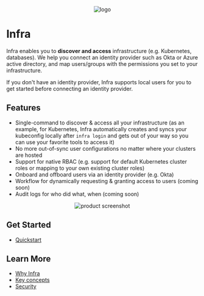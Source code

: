 <p align="center">
  <img alt="logo" src="https://user-images.githubusercontent.com/3325447/162053538-b497fc85-11d8-4fb2-b43e-11db2fd0829a.png" />
</p>

# Infra

Infra enables you to **discover and access** infrastructure (e.g. Kubernetes, databases). We help you connect an identity provider such as Okta or Azure active directory, and map users/groups with the permissions you set to your infrastructure. 

If you don't have an identity provider, Infra supports local users for you to get started before connecting an identity provider. 

## Features

* Single-command to discover & access all your infrastructure (as an example, for Kubernetes, Infra automatically creates and syncs your kubeconfig locally after `infra login` and gets out of your way so you can use your favorite tools to access it) 
* No more out-of-sync user configurations no matter where your clusters are hosted 
* Support for native RBAC (e.g. support for default Kubernetes cluster roles or mapping to your own existing cluster roles)  
* Onboard and offboard users via an identity provider (e.g. Okta) 
* Workflow for dynamically requesting & granting access to users (coming soon) 
* Audit logs for who did what, when (coming soon) 

<p align="center">
  <img alt="product screenshot" src="https://user-images.githubusercontent.com/3325447/162065853-0073e6f2-8094-42f4-b88b-1bf03b2264e0.png"  />
</p>

## Get Started

* [Quickstart](./docs/getting-started/quickstart.md)

## Learn More 
* [Why Infra](./docs/getting-started/introduction.md)
* [Key concepts](./docs/getting-started/key-concepts.md)
* [Security](./docs/reference/security.md)
